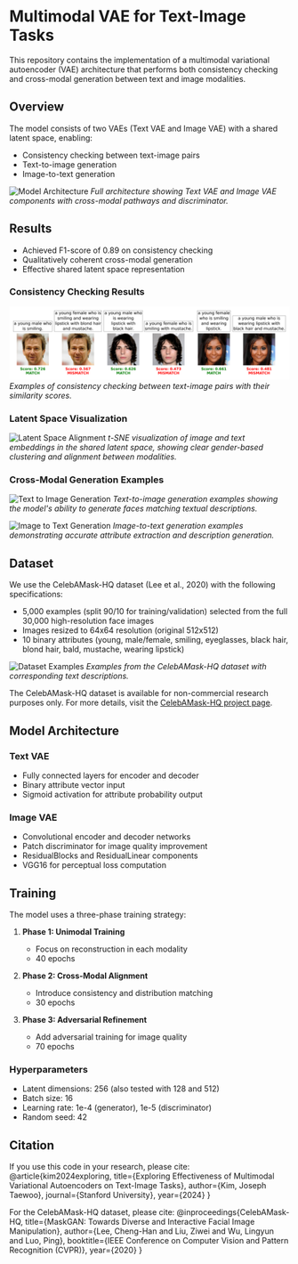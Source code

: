 # Multimodal VAE for Text-Image Tasks

This repository contains the implementation of a multimodal variational autoencoder (VAE) architecture that performs both consistency checking and cross-modal generation between text and image modalities.

## Overview

The model consists of two VAEs (Text VAE and Image VAE) with a shared latent space, enabling:
- Consistency checking between text-image pairs
- Text-to-image generation
- Image-to-text generation

![Model Architecture](assets/architecture.png)
*Full architecture showing Text VAE and Image VAE components with cross-modal pathways and discriminator.*

## Results
- Achieved F1-score of 0.89 on consistency checking
- Qualitatively coherent cross-modal generation
- Effective shared latent space representation

### Consistency Checking Results
![Consistency Checking](assets/consistency_pairs.png)
*Examples of consistency checking between text-image pairs with their similarity scores.*

### Latent Space Visualization
![Latent Space Alignment](assets/latent_space.png)
*t-SNE visualization of image and text embeddings in the shared latent space, showing clear gender-based clustering and alignment between modalities.*

### Cross-Modal Generation Examples
![Text to Image Generation](assets/text_to_image.png)
*Text-to-image generation examples showing the model's ability to generate faces matching textual descriptions.*

![Image to Text Generation](assets/image_to_text.png)
*Image-to-text generation examples demonstrating accurate attribute extraction and description generation.*

## Dataset

We use the CelebAMask-HQ dataset (Lee et al., 2020) with the following specifications:
- 5,000 examples (split 90/10 for training/validation) selected from the full 30,000 high-resolution face images
- Images resized to 64x64 resolution (original 512x512)
- 10 binary attributes (young, male/female, smiling, eyeglasses, black hair, blond hair, bald, mustache, wearing lipstick)

![Dataset Examples](assets/dataset_examples.png)
*Examples from the CelebAMask-HQ dataset with corresponding text descriptions.*

The CelebAMask-HQ dataset is available for non-commercial research purposes only. For more details, visit the [CelebAMask-HQ project page](https://mmlab.ie.cuhk.edu.hk/projects/CelebA/CelebAMask_HQ.html).

## Model Architecture

### Text VAE
- Fully connected layers for encoder and decoder
- Binary attribute vector input
- Sigmoid activation for attribute probability output

### Image VAE
- Convolutional encoder and decoder networks
- Patch discriminator for image quality improvement
- ResidualBlocks and ResidualLinear components
- VGG16 for perceptual loss computation

## Training

The model uses a three-phase training strategy:

1. **Phase 1: Unimodal Training**
   - Focus on reconstruction in each modality
   - 40 epochs

2. **Phase 2: Cross-Modal Alignment**
   - Introduce consistency and distribution matching
   - 30 epochs

3. **Phase 3: Adversarial Refinement**
   - Add adversarial training for image quality
   - 70 epochs

### Hyperparameters
- Latent dimensions: 256 (also tested with 128 and 512)
- Batch size: 16
- Learning rate: 1e-4 (generator), 1e-5 (discriminator)
- Random seed: 42

## Citation

If you use this code in your research, please cite:
@article{kim2024exploring,
title={Exploring Effectiveness of Multimodal Variational Autoencoders on Text-Image Tasks},
author={Kim, Joseph Taewoo},
journal={Stanford University},
year={2024}
}

For the CelebAMask-HQ dataset, please cite:
@inproceedings{CelebAMask-HQ,
title={MaskGAN: Towards Diverse and Interactive Facial Image Manipulation},
author={Lee, Cheng-Han and Liu, Ziwei and Wu, Lingyun and Luo, Ping},
booktitle={IEEE Conference on Computer Vision and Pattern Recognition (CVPR)},
year={2020}
}
